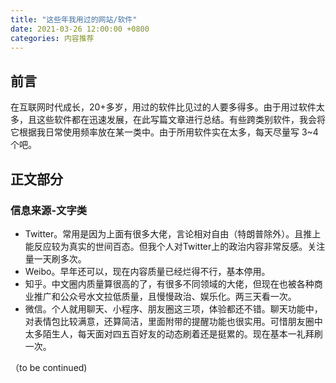 ```yaml
---
title: "这些年我用过的网站/软件"
date: 2021-03-26 12:00:00 +0800
categories: 内容推荐
---
```


## 前言

在互联网时代成长，20+多岁，用过的软件比见过的人要多得多。由于用过软件太多，且这些软件都在迅速发展，在此写篇文章进行总结。有些跨类别软件，我会将它根据我日常使用频率放在某一类中。由于所用软件实在太多，每天尽量写 3~4 个吧。

## 正文部分

### 信息来源-文字类

- Twitter。常用是因为上面有很多大佬，言论相对自由（特朗普除外）。且推上能反应较为真实的世间百态。但我个人对Twitter上的政治内容非常反感。关注量一天刷多次。
- Weibo。早年还可以，现在内容质量已经烂得不行，基本停用。
- 知乎。中文圈内质量算很高的了，有很多不同领域的大佬，但现在也被各种商业推广和公众号水文拉低质量，且慢慢政治、娱乐化。两三天看一次。
- 微信。个人就用聊天、小程序、朋友圈这三项，体验都还不错。聊天功能中，对表情包比较满意，还算简洁，里面附带的提醒功能也很实用。可惜朋友圈中太多陌生人，每天面对四五百好友的动态刷着还是挺累的。现在基本一礼拜刷一次。

（to be continued) 
